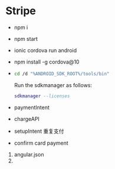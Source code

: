 # Stripe

- npm i

- npm start

- ionic cordova run android

- npm install -g cordova@10

- ```bash
  cd /d "%ANDROID_SDK_ROOT%/tools/bin"
  ```

  Run the sdkmanager as follows:

  ```lua
  sdkmanager --licenses
  ```



- paymentIntent
- chargeAPI
- setupIntent 重复支付
- confirm card payment

1. angular.json
2. 

